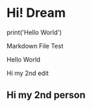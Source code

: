 # Hi! Dream
print('Hello World')

Markdown File Test

Hello World

Hi my 2nd edit

## Hi my 2nd person
